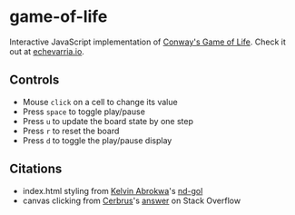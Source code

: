 # game-of-life
Interactive JavaScript implementation of <a href='https://en.wikipedia.org/wiki/Conway%27s_Game_of_Life'>Conway's Game of Life</a>.
Check it out at <a href='http://echevarria.io/projects/game-of-life/'>echevarria.io</a>.

## Controls
<ul>
  <li>Mouse <code>click</code> on a cell to change its value</li>
  <li>Press <code>space</code> to toggle play/pause</li>
  <li>Press <code>u</code> to update the board state by one step</li>
  <li>Press <code>r</code> to reset the board</li>
  <li>Press <code>d</code> to toggle the play/pause display</li>
</ul>

## Citations
<ul>
  <li>index.html styling from <a href = https://github.com/kelvinabrokwa>Kelvin Abrokwa</a>'s <a href = https://github.com/kelvinabrokwa/nd-gol/>nd-gol</a></li>
  <li>canvas clicking from <a href = https://github.com/Cerbrus>Cerbrus</a>'s <a href='https://stackoverflow.com/questions/13990128/'>answer</a> on Stack Overflow</li>
</ul>
